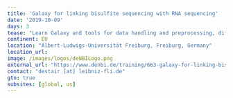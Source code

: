 ```yaml
---
title: 'Galaxy for linking bisulfite sequencing with RNA sequencing'
date: '2019-10-09'
days: 3
tease: "Learn Galaxy and tools for data handling and preprocessing, differential gene expression analysis, bisulfite sequencing analysis, and Oxford Nanopore data exploration and usage"
continent: EU
location: "Albert-Ludwigs-Universität Freiburg, Freiburg, Germany"
location_url: 
image: /images/logos/deNBILogo.png
external_url: "https://www.denbi.de/training/663-galaxy-for-linking-bisulfite-sequencing-with-rna-sequencing"
contact: "destair [at] leibniz-fli.de"
gtn: true
subsites: [global, us]
---
```

